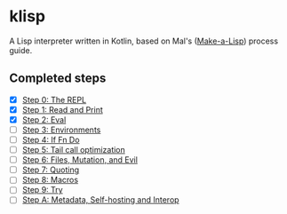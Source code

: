 # klisp
A Lisp interpreter written in Kotlin, based on Mal's ([Make-a-Lisp](https://github.com/kanaka/mal)) process guide.

## Completed steps
- [x] [Step 0: The REPL](https://github.com/kanaka/mal/blob/master/process/guide.md#step-0-the-repl)
- [x] [Step 1: Read and Print](https://github.com/kanaka/mal/blob/master/process/guide.md#step-1-read-and-print)
- [x] [Step 2: Eval](https://github.com/kanaka/mal/blob/master/process/guide.md#step-2-eval)
- [ ] [Step 3: Environments](https://github.com/kanaka/mal/blob/master/process/guide.md#step-3-environments)
- [ ] [Step 4: If Fn Do](https://github.com/kanaka/mal/blob/master/process/guide.md#step-4-if-fn-do)
- [ ] [Step 5: Tail call optimization](https://github.com/kanaka/mal/blob/master/process/guide.md#step-5-tail-call-optimization)
- [ ] [Step 6: Files, Mutation, and Evil](https://github.com/kanaka/mal/blob/master/process/guide.md#step-6-files-mutation-and-evil)
- [ ] [Step 7: Quoting](https://github.com/kanaka/mal/blob/master/process/guide.md#step-7-quoting)
- [ ] [Step 8: Macros](https://github.com/kanaka/mal/blob/master/process/guide.md#step-8-macros)
- [ ] [Step 9: Try](https://github.com/kanaka/mal/blob/master/process/guide.md#step-9-try)
- [ ] [Step A: Metadata, Self-hosting and Interop](https://github.com/kanaka/mal/blob/master/process/guide.md#step-a-metadata-self-hosting-and-interop)
